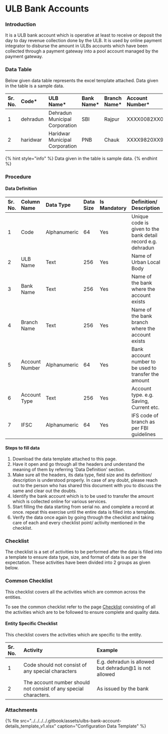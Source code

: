 # ULB Bank Accounts

### Introduction

It is a ULB bank account which is operative at least to receive or deposit the day to day revenue collection done by the ULB. It is used by online payment integrator to disburse the amount in ULBs accounts which have been collected through a payment gateway into a pool account managed by the payment gateway.

### Data Table

Below given data table represents the excel template attached. Data given in the table is a sample data.

| Sr. No. | Code\* | ULB Name\* | Bank Name\* | Branch Name\* | Account Number\* | Account Type\* | IFSC\* |
| :--- | :--- | :--- | :--- | :--- | :--- | :--- | :--- |
| 1 | dehradun | Dehradun Municipal Corporation | SBI | Rajpur | XXXX0082XX01 | Saving | SBIX0921 |
| 2 | haridwar | Haridwar Municipal Corporation | PNB | Chauk | XXXX9820XX9 | Saving | PNBX8320 |

{% hint style="info" %}
 Data given in the table is sample data.
{% endhint %}

### Procedure

#### Data Definition

| Sr. No. | Column Name | Data Type | Data Size | Is Mandatory | Definition/ Description |
| :--- | :--- | :--- | :--- | :--- | :--- |
| 1 | Code | Alphanumeric | 64 | Yes | Unique code is given to the bank detail record e.g. dehradun |
| 2 | ULB Name | Text | 256 | Yes | Name of Urban Local Body |
| 3 | Bank Name | Text | 256 | Yes | Name of the bank where the account exists |
| 4 | Branch Name | Text | 256 | Yes | Name of the bank branch where the account exists |
| 5 | Account Number | Alphanumeric | 64 | Yes | Bank account number to be used to transfer the amount |
| 6 | Account Type | Text | 256 | Yes | Account type. e.g. Saving, Current etc. |
| 7 | IFSC | Alphanumeric | 64 | Yes | IFS code of branch as per FBI guidelines |

#### Steps to fill data

1. Download the data template attached to this page.
2. Have it open and go through all the headers and understand the meaning of them by referring 'Data Definition' section.
3. Make sure all the headers, its data type, field size and its definition/ description is understood properly. In case of any doubt, please reach out to the person who has shared this document with you to discuss the same and clear out the doubts.
4. Identify the bank account which is to be used to transfer the amount which is collected online for various services.
5. Start filling the data starting from serial no. and complete a record at once. repeat this exercise until the entire data is filled into a template.
6. Verify the data once again by going through the checklist and taking care of each and every checklist point/ activity mentioned in the checklist.

### Checklist

The checklist is a set of activities to be performed after the data is filled into a template to ensure data type, size, and format of data is as per the expectation. These activities have been divided into 2 groups as given below.

### Common Checklist <a id="Common-Checklist"></a>

This checklist covers all the activities which are common across the entities.

To see the common checklist refer to the page [Checklist](../../module-setup/untitled-1/checklist.md) consisting of all the activities which are to be followed to ensure complete and quality data.

#### Entity Specific Checklist

This checklist covers the activities which are specific to the entity.

| **Sr. No.** | **Activity** | **Example** |
| :--- | :--- | :--- |
| 1 | Code should not consist of any special characters | E.g. dehradun is allowed but dehradun@1 is not allowed |
| 2 | The account number should not consist of any special characters. | As issued by the bank |

### Attachments

{% file src="../../../../.gitbook/assets/ulbs-bank-account-details\_template\_v1.xlsx" caption="Configuration Data Template" %}

